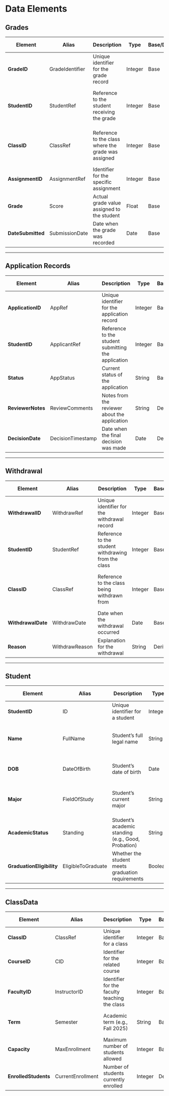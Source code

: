 # **Data Elements**

## **Grades**  
| **Element** | **Alias** | **Description** | **Type** | **Base/Derived** | **Validation Criteria** | **Default Value** | **Comments** |
|------------|-----------|----------------|----------|------------------|------------------------|------------------|--------------|
| **GradeID** | GradeIdentifier | Unique identifier for the grade record | Integer | Base | Positive integer | None | None |
| **StudentID** | StudentRef | Reference to the student receiving the grade | Integer | Base | Must match existing StudentID in Student structure | None | None |
| **ClassID** | ClassRef | Reference to the class where the grade was assigned | Integer | Base | Must match existing ClassID in ClassData structure | None | None |
| **AssignmentID** | AssignmentRef | Identifier for the specific assignment | Integer | Base | Positive integer | None | None |
| **Grade** | Score | Actual grade value assigned to the student | Float | Base | Between 0.0 and 100.0 | None | None |
| **DateSubmitted** | SubmissionDate | Date when the grade was recorded | Date | Base | Valid date format (YYYY-MM-DD) | None | None |

---

## **Application Records**  
| **Element** | **Alias** | **Description** | **Type** | **Base/Derived** | **Validation Criteria** | **Default Value** | **Comments** |
|------------|-----------|----------------|----------|------------------|------------------------|------------------|--------------|
| **ApplicationID** | AppRef | Unique identifier for the application record | Integer | Base | Positive integer | None | None |
| **StudentID** | ApplicantRef | Reference to the student submitting the application | Integer | Base | Must match existing StudentID in Student structure | None | None |
| **Status** | AppStatus | Current status of the application | String | Base | "Pending", "Approved", or "Rejected" | "Pending" | None |
| **ReviewerNotes** | ReviewComments | Notes from the reviewer about the application | String | Derived | None | None | Optional |
| **DecisionDate** | DecisionTimestamp | Date when the final decision was made | Date | Derived | Valid date format (YYYY-MM-DD) | None | None |

---

## **Withdrawal**  
| **Element** | **Alias** | **Description** | **Type** | **Base/Derived** | **Validation Criteria** | **Default Value** | **Comments** |
|------------|-----------|----------------|----------|------------------|------------------------|------------------|--------------|
| **WithdrawalID** | WithdrawRef | Unique identifier for the withdrawal record | Integer | Base | Positive integer | None | None |
| **StudentID** | StudentRef | Reference to the student withdrawing from the class | Integer | Base | Must match existing StudentID in Student structure | None | None |
| **ClassID** | ClassRef | Reference to the class being withdrawn from | Integer | Base | Must match existing ClassID in ClassData structure | None | None |
| **WithdrawalDate** | WithdrawDate | Date when the withdrawal occurred | Date | Base | Valid date format (YYYY-MM-DD) | None | None |
| **Reason** | WithdrawReason | Explanation for the withdrawal | String | Derived | None | None | Optional |

---

## **Student**  
| **Element** | **Alias** | **Description** | **Type** | **Base/Derived** | **Validation Criteria** | **Default Value** | **Comments** |
|------------|-----------|----------------|----------|------------------|------------------------|------------------|--------------|
| **StudentID** | ID | Unique identifier for a student | Integer | Base | Positive, unique | None | None |
| **Name** | FullName | Student’s full legal name | String | Base | Not null, max length 100 characters | None | None |
| **DOB** | DateOfBirth | Student’s date of birth | Date | Base | Must be valid date, not in future | None | None |
| **Major** | FieldOfStudy | Student’s current major | String | Base | Must match predefined list of majors | None | None |
| **AcademicStatus** | Standing | Student’s academic standing (e.g., Good, Probation) | String | Derived | Must match predefined list of statuses | "Good" | None |
| **GraduationEligibility** | EligibleToGraduate | Whether the student meets graduation requirements | Boolean | Derived | True or False | False | None |

---

## **ClassData**  
| **Element** | **Alias** | **Description** | **Type** | **Base/Derived** | **Validation Criteria** | **Default Value** | **Comments** |
|------------|-----------|----------------|----------|------------------|------------------------|------------------|--------------|
| **ClassID** | ClassRef | Unique identifier for a class | Integer | Base | Positive, unique | None | Primary key |
| **CourseID** | CID | Identifier for the related course | Integer | Base | Must match an existing course ID | None | None |
| **FacultyID** | InstructorID | Identifier for the faculty teaching the class | Integer | Base | Must match an existing faculty ID | None | None |
| **Term** | Semester | Academic term (e.g., Fall 2025) | String | Base | Valid term format (e.g., "Fall YYYY") | None | None |
| **Capacity** | MaxEnrollment | Maximum number of students allowed | Integer | Base | Positive integer | None | None |
| **EnrolledStudents** | CurrentEnrollment | Number of students currently enrolled | Integer | Derived | Cannot exceed Capacity | 0 | None |

